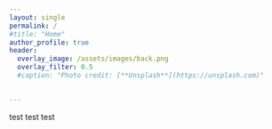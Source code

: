 ```yaml
---
layout: single
permalink: /
#title: "Home"
author_profile: true
header:
  overlay_image: /assets/images/back.png
  overlay_filter: 0.5
  #caption: "Photo credit: [**Unsplash**](https://unsplash.com)"
  

---
```


test test test